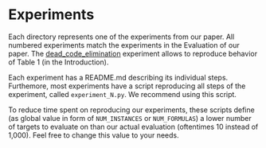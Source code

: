# Experiments

Each directory represents one of the experiments from our paper. All numbered experiments match the experiments in the Evaluation of our paper. The [dead_code_elimination](./dead_code_elimination/) experiment allows to reproduce behavior of Table 1 (in the Introduction).

Each experiment has a README.md describing its individual steps. Furthemore, most experiments have a script reproducing all steps of the experiment, called `experiment_N.py`. We recommend using this script.

To reduce time spent on reproducing our experiments, these scripts define (as global value in form of `NUM_INSTANCES` or `NUM_FORMULAS`) a lower number of targets to evaluate on than our actual evaluation (oftentimes 10 instead of 1,000). Feel free to change this value to your needs.
